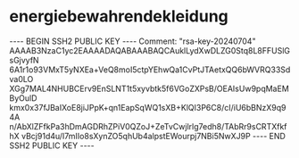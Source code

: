 # energiebewahrendekleidung
---- BEGIN SSH2 PUBLIC KEY ----
Comment: "rsa-key-20240704"
AAAAB3NzaC1yc2EAAAADAQABAAABAQCAuklLydXwDLZG0Stq8L8FFUSlGsGjvyfN
6A1r1o93VMxT5yNXEa+VeQ8moI5ctpYEhwQa1CvPtJTAetxQQ6bWVRQ33Sdva0LO
XGg7MAL4NHUBCErv9EnSLNT1t5xyvbtk5f6VGoZXPsB/OEAIsUw9pqMaEMByOulD
kmx0x37fJBaIXoE8jiJPpK+qn1EapSqWQ1sXB+KlQI3P6C8/cI/iU6bBNzX9q94A
n/AbXlZFfkPa3hDmAGDRhZPiV0QZoJ+ZeTvCwjlrlg7edh8/TAbRr9sCRTXfkfhX
vBcj91d4u/I7mIIo8sXynZO5qhUb4alpstEWourpj7NBi5NwXJ9P
---- END SSH2 PUBLIC KEY ----
